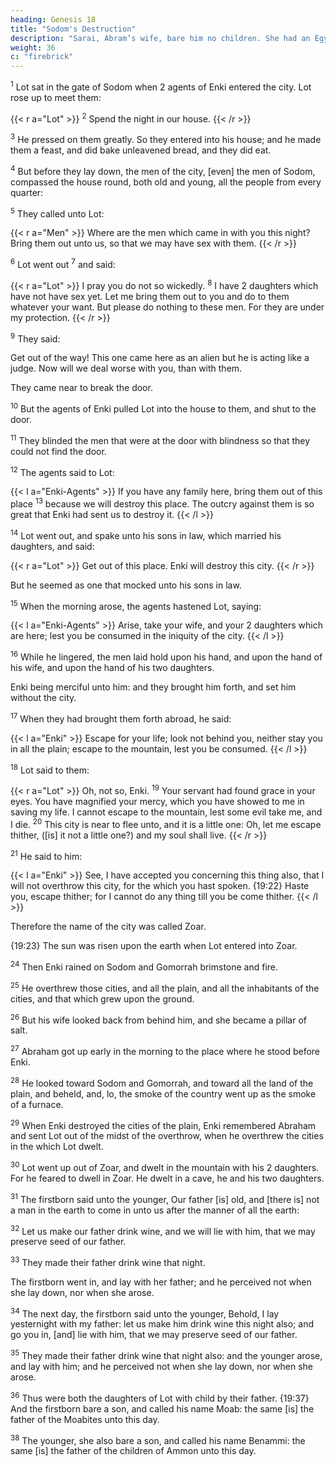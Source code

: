 ```yaml
---
heading: Genesis 18
title: "Sodom's Destruction"
description: "Sarai, Abram’s wife, bare him no children. She had an Egyptian servant named Hagar"
weight: 36
c: "firebrick"
---
```



<sup>1</sup> Lot sat in the gate of Sodom when 2 agents of Enki entered the city. Lot rose up to meet them:

{{< r a="Lot" >}}
<sup>2</sup> Spend the night in our house. 
{{< /r >}}

<!--  Turn in, I pray you, into your servant’s house, and tarry all night,
and wash your feet, and you shall rise up early, and go on
your ways.  -->


<!-- l a="Enki-Agent" >}}
No. We will be in the street all night.
/l >}}
 -->

<sup>3</sup> He pressed on them greatly. So they entered into his house; and he made them a feast, and did bake unleavened bread, and they did eat.

<sup>4</sup> But before they lay down, the men of the city, [even] the men of Sodom, compassed the house round, both old and young, all the people from every quarter: 

<sup>5</sup> They called unto Lot:

{{< r a="Men" >}}
Where are the men which came in with you this night? Bring them out unto us, so that we may have sex with them. 
{{< /r >}}


<sup>6</sup> Lot went out <sup>7</sup>  and said: 

{{< r a="Lot" >}}
I pray you do not so wickedly. <sup>8</sup> I have 2 daughters which have not have sex yet. Let me bring them out to you and do to them whatever your want. But please do nothing to these men. For they are under my protection. 
{{< /r >}}


<sup>9</sup> They said:

Get out of the way! This one came here as an alien but he is acting like a judge. Now will we deal worse with you, than with them.

They came near to break the door. 

<sup>10</sup> But the agents of Enki pulled Lot into the house to them, and shut to the door. 

<sup>11</sup> They blinded the men that were at the door with blindness so that they could not find the door.

<sup>12</sup> The agents said to Lot: 

{{< l a="Enki-Agents" >}}
If you have any family here, bring them out of this place <sup>13</sup> because we will destroy this place. The outcry against them is so great that Enki had sent us to destroy it. 
{{< /l >}}


<sup>14</sup> Lot went out, and spake unto his sons in law, which married his daughters, and said:

{{< r a="Lot" >}}
Get out of this place. Enki will destroy this city. 
{{< /r >}}



But he seemed as one that mocked unto his sons in law. 


<sup>15</sup> When the morning arose, the agents hastened Lot, saying:

{{< l a="Enki-Agents" >}}
Arise, take your wife, and your 2 daughters which are here; lest you be consumed in the iniquity of the city.
{{< /l >}}


<sup>16</sup> While he lingered, the men laid hold upon his hand, and upon the hand of his wife, and upon the hand of his two daughters.

Enki being merciful unto him: and they brought him forth, and set him without the city.

<sup>17</sup> When they had brought them forth abroad, he said:

{{< l a="Enki" >}}
Escape for your life; look not behind you, neither stay you in all the plain; escape to the mountain, lest you be consumed. 
{{< /l >}}


<sup>18</sup> Lot said to them:


{{< r a="Lot" >}}
Oh, not so, Enki. <sup>19</sup> Your servant had found grace in your eyes. You have magnified your mercy, which you have showed to me in saving my life. I cannot escape to the mountain, lest some evil take me, and I die.
<sup>20</sup> This city is near to flee unto, and it is a little one: Oh, let me escape thither, ([is] it not a little one?) and my soul shall live. 
{{< /r >}}

<sup>21</sup> He said to him:

{{< l a="Enki" >}}
See, I have accepted you concerning this thing also, that I will not overthrow this city, for the which you hast spoken. {19:22} Haste you, escape thither; for I cannot do any thing till you be come thither. 
{{< /l >}}


Therefore the name of the city was called Zoar. 

{19:23} The sun was risen upon the earth when Lot entered into Zoar.

<sup>24</sup> Then Enki rained on Sodom and Gomorrah brimstone and fire. 

<sup>25</sup> He overthrew those cities, and all the plain, and all the inhabitants of the cities, and that which grew upon the ground.

<sup>26</sup> But his wife looked back from behind him, and she became a pillar of salt.

<sup>27</sup> Abraham got up early in the morning to the place where he stood before Enki.

<sup>28</sup> He looked toward Sodom and Gomorrah, and toward all the land of the plain, and beheld, and, lo, the smoke of the country went up as the smoke of a furnace.

<sup>29</sup> When Enki destroyed the cities of the plain, Enki remembered Abraham and sent Lot out of the midst of the overthrow, when he overthrew the cities in the which Lot dwelt.

<sup>30</sup> Lot went up out of Zoar, and dwelt in the mountain with his 2 daughters. For he feared to dwell in Zoar. He dwelt in a cave, he and his two daughters. 

<sup>31</sup> The firstborn said unto the younger, Our father [is] old, and [there is] not a man in the earth to come in unto us after the manner of all the earth: 

<sup>32</sup> Let us make our father drink wine, and we will lie with him, that we may preserve seed of our father.

<sup>33</sup> They made their father drink wine that night. 

The firstborn went in, and lay with her father; and he perceived not when she lay down, nor when she arose. 

<sup>34</sup> The next day, the firstborn said unto the younger, Behold, I lay yesternight with my father: let us make him drink wine this night also; and go you in, [and] lie with him, that we may preserve seed of our father.

<sup>35</sup> They made their father drink wine that night also: and the younger arose, and lay with him; and he perceived not when she lay down, nor when she arose.

<sup>36</sup> Thus were both the daughters of Lot with child by their father. {19:37} And the firstborn bare a son, and called his name Moab: the same [is] the father of the Moabites
unto this day. 

<sup>38</sup> The younger, she also bare a son, and called his name Benammi: the same [is] the father of the children of Ammon unto this day.

